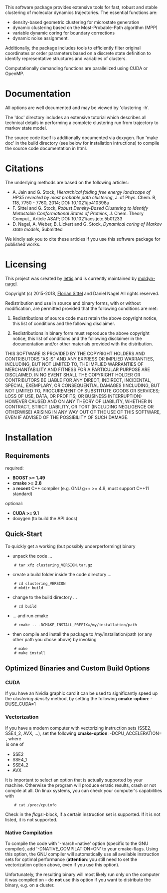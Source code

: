 


This software package provides extensive tools for fast, robust and stable
clustering of molecular dynamics trajectories.
The essential functions are:
  - density-based geometric clustering for microstate generation
  - dynamic clustering based on the Most-Probable-Path algorithm (MPP)
  - variable dynamic coring for boundary corrections
  - dynamic noise assignment.

Additionally, the package includes tools to efficiently filter original
coordinates or order parameters based on a discrete state definition
to identify representative structures and variables of clusters.

<!--
Computationally demanding functions are parallelized in a hybrid model using
OpenMP for SMP parallelization on a single node (multithreading)
and MPI over different cluster nodes. MPI support, however, is optional and
for a modern computer with a high number of fast cores or
even multiple CPUs, OpenMP parallelization is sufficiently fast.
-->
Computationally demanding functions are parallelized using CUDA or OpenMP.

# Documentation
All options are well documented and may be viewed by 'clustering -h'.

The 'doc' directory includes an extensive tutorial which describes all technical
details in performing a complete clustering run from trajectory to markov state model.

The source code itself is additionally documented via doxygen. Run 'make doc' in
the build directory (see below for installation intructions) to compile the source
code documentation in html.


# Citations
The underlying methods are based on the following articles:
  - A. Jain and G. Stock, *Hierarchical folding free energy landscape of HP35
    revealed by most probable path clustering*,
    J. of Phys. Chem. B, 118, 7750 - 7760, 2014; DOI: 10.1021/jp410398a
  - F. Sittel and G. Stock, *Robust Density-Based Clustering to Identify
    Metastable Conformational States of Proteins*,
    J. Chem. Theory Comput., Article ASAP; DOI: 10.1021/acs.jctc.5b01233
  - D. Nagel, A. Weber, B. Lickert and G. Stock, *Dynamical coring of Markov state models*, Submitted

We kindly ask you to cite these articles if you use this software package for
published works.


# Licensing
This project was created by [lettis](http://www.lettis.net) and is currently maintained by [moldyn-nagel](https://github.com/moldyn-nagel).

Copyright (c) 2015-2018, [Florian Sittel](http://www.lettis.net) and Daniel Nagel
All rights reserved.

Redistribution and use in source and binary forms, with or without
modification, are permitted provided that the following conditions are met:

1. Redistributions of source code must retain the above copyright notice,
   this list of conditions and the following disclaimer.

2. Redistributions in binary form must reproduce the above copyright notice,
   this list of conditions and the following disclaimer in the documentation
   and/or other materials provided with the distribution.

THIS SOFTWARE IS PROVIDED BY THE COPYRIGHT HOLDERS AND CONTRIBUTORS "AS IS" AND ANY
EXPRESS OR IMPLIED WARRANTIES, INCLUDING, BUT NOT LIMITED TO, THE IMPLIED WARRANTIES
OF MERCHANTABILITY AND FITNESS FOR A PARTICULAR PURPOSE ARE DISCLAIMED. IN NO EVENT
SHALL THE COPYRIGHT HOLDER OR CONTRIBUTORS BE LIABLE FOR ANY DIRECT, INDIRECT, INCIDENTAL,
SPECIAL, EXEMPLARY, OR CONSEQUENTIAL DAMAGES (INCLUDING, BUT NOT LIMITED TO, PROCUREMENT
OF SUBSTITUTE GOODS OR SERVICES; LOSS OF USE, DATA, OR PROFITS; OR BUSINESS INTERRUPTION)
HOWEVER CAUSED AND ON ANY THEORY OF LIABILITY, WHETHER IN CONTRACT, STRICT LIABILITY, OR
TORT (INCLUDING NEGLIGENCE OR OTHERWISE) ARISING IN ANY WAY OUT OF THE USE OF THIS SOFTWARE,
EVEN IF ADVISED OF THE POSSIBILITY OF SUCH DAMAGE.



# Installation
## Requirements
 required:
  -  **BOOST >= 1.49**
  -  **cmake >= 2.8**
  -  a **recent** C++ compiler (e.g. GNU g++ >= 4.9, must
     support C++11 standard)

 optional:
  - **CUDA >= 9.1**
  - doxygen (to build the API docs)
<!--  - MPI (for parallelized execution on clusters) -->

## Quick-Start

To quickly get a working (but possibly underperforming) binary

  - unpack the code ...
```
    # tar xfz clustering_VERSION.tar.gz
```
  - create a build folder inside the code directory ...
```
    # cd clustering_VERSION
    # mkdir build
```
  - change to the build directory ...
```
    # cd build
```
  - ... and run cmake
```
    # cmake .. -DCMAKE_INSTALL_PREFIX=/my/installation/path
```
  - then compile and install the package to /my/installation/path (or any other
    path you chose above) by invoking
```
    # make
    # make install 
```

## Optimized Binaries and Custom Build Options

### CUDA
If you have an Nvidia graphic card it can be used to significantly speed up the
*clustering density* method, by setting the following **cmake-option**:
-DUSE_CUDA=1

### Vectorization
If you have a modern computer with vectorizing instruction sets (SSE2, SSE4_2,
AVX, ...), set the following **cmake-option**: -DCPU_ACCELERATION=<OPTION>,
where <OPTION> is one of
  - SSE2
  - SSE4_1
  - SSE4_2
  - AVX

It is important to select an option that is actually supported by your machine.
Otherwise the program will produce erratic results, crash or not compile at all.
On linux systems, you can check your computer's capabilities with
```
    # cat /proc/cpuinfo
```
Check in the *flags:*-block, if a certain instruction set is supported.
If it is not listed, it is not supported.

### Native Compilation
To compile the code with '-march=native' option (specific to the GNU compiler),
add '-DNATIVE_COMPILATION=ON' to your cmake-flags.
Using this option, the GNU compiler will automatically use all available
instruction sets for optimal performance (**attention**: you still
need to set the vectorization option above, even if you use this option).

Unfortunately, the resulting binary will most likely run only on the computer
it was compiled on - do **not** use this option if you want
to distribute the binary, e.g. on a cluster.

<!--
### MPI
For MPI support, build your binary with the additional cmake-flag -DDC_USE_MPI=ON.
Invoke the *clustering_mpi* binary in the following way to run on several nodes with local multithreading via OpenMP:

     # /usr/bin/mpirun -n N_NODES -bind-to-core -bynode -cpus-per-proc N_THREADS_PER_NODE -report-bindings  \
          clustering_mpi density -f COORDS_FILE -r RADIUS -p POPS_OUT -d FE_OUT -n N_THREADS_PER_NODE
-->

